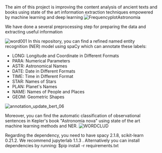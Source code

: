 
The aim of this project is improving the content analysis of ancient texts and books using state of the art information extraction techniques empowered by machine learning and deep learning
![FrequencyplotAstronomia](https://user-images.githubusercontent.com/43270094/66916874-0c97f780-efd1-11e9-8d8f-0ddb1b230ff4.png)

 We have done a  several preprocessing step for preparing the data and extracting useful information 

![word001](https://user-images.githubusercontent.com/43270094/66849589-fb48df80-ef2b-11e9-8b1f-c4d46225020f.png)
In this repository, you can find a refined named entity recognition (NER) model using spaCy which can annotate these labels:
<ul>
<li>LONG: Longitude and Coordinate in Different Formats</li> 
<li>PARA: Numerical Parameters</li> 
<li>ASTR: Astronomical Names</li> 
<li>DATE: Date in Different Formats </li>
<li>TIME: Time in Different Format </li>
<li>STAR: Names of Stars </li>
<li>PLAN: Planet's Names </li>
<li>NAME: Names of People and Places </li>
 <li>GEOM: Geometric Shapes </li>
</ul>
 
![annotation_update_bert_06](https://user-images.githubusercontent.com/43270094/66849737-4236d500-ef2c-11e9-93bd-9054ec6f95c2.JPG)


Moreover, you can find the automatic classification of observational sentences in Kepler's book "Astronomia nova" using state of the art machine learning methods and NER.
![WORDCLUD](https://user-images.githubusercontent.com/43270094/65960891-4d591380-e40a-11e9-8fce-331950f18abe.jpg)


Regarding the dependency, you need to have spacy 2.1.8, scikit-learn 0.21.2. We recommend jupyterlab  1.1.3 . Alternatively you can install 
dependencies by running:
$pip install -r requirements.txt

